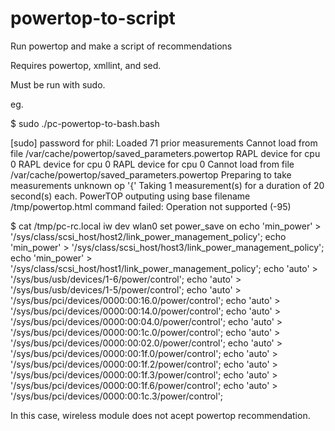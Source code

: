 # powertop-to-script
Run powertop and make a script of recommendations

Requires powertop, xmllint, and sed.

Must be run with sudo.

eg. 

$ sudo ./pc-powertop-to-bash.bash

[sudo] password for phil:
Loaded 71 prior measurements
Cannot load from file /var/cache/powertop/saved_parameters.powertop
RAPL device for cpu 0
RAPL device for cpu 0
RAPL device for cpu 0
Cannot load from file /var/cache/powertop/saved_parameters.powertop
Preparing to take measurements
  unknown op '{'
Taking 1 measurement(s) for a duration of 20 second(s) each.
PowerTOP outputing using base filename /tmp/powertop.html
command failed: Operation not supported (-95)



$ cat /tmp/pc-rc.local
iw dev wlan0 set power_save on
echo 'min_power' > '/sys/class/scsi_host/host2/link_power_management_policy';
echo 'min_power' > '/sys/class/scsi_host/host3/link_power_management_policy';
echo 'min_power' > '/sys/class/scsi_host/host1/link_power_management_policy';
echo 'auto' > '/sys/bus/usb/devices/1-6/power/control';
echo 'auto' > '/sys/bus/usb/devices/1-5/power/control';
echo 'auto' > '/sys/bus/pci/devices/0000:00:16.0/power/control';
echo 'auto' > '/sys/bus/pci/devices/0000:00:14.0/power/control';
echo 'auto' > '/sys/bus/pci/devices/0000:00:04.0/power/control';
echo 'auto' > '/sys/bus/pci/devices/0000:00:1c.0/power/control';
echo 'auto' > '/sys/bus/pci/devices/0000:00:02.0/power/control';
echo 'auto' > '/sys/bus/pci/devices/0000:00:1f.0/power/control';
echo 'auto' > '/sys/bus/pci/devices/0000:00:1f.2/power/control';
echo 'auto' > '/sys/bus/pci/devices/0000:00:1f.3/power/control';
echo 'auto' > '/sys/bus/pci/devices/0000:00:1f.6/power/control';
echo 'auto' > '/sys/bus/pci/devices/0000:00:1c.3/power/control';

In this case, wireless module does not acept powertop recommendation.
